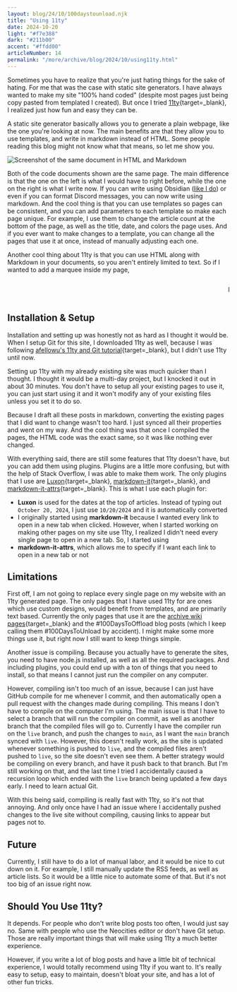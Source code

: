 ```yaml
---
layout: blog/24/10/100daystounload.njk
title: "Using 11ty"
date: 2024-10-20
light: "#f7e388"
dark: "#211b00"
accent: "#ffdd00"
articleNumber: 14
permalink: "/more/archive/blog/2024/10/using11ty.html"
---
```

Sometimes you have to realize that you're just hating things for the sake of hating. For me that was the case with static site generators. I have always wanted to make my site "100% hand coded" (despite most pages just being copy pasted from templated I created). But once I tried [11ty](https://www.11ty.dev){target=_blank}, I realized just how fun and easy they can be.

A static site generator basically allows you to generate a plain webpage, like the one you're looking at now. The main benefits are that they allow you to use templates, and write in markdown instead of HTML. Some people reading this blog might not know what that means, so let me show you.

![Screenshot of the same document in HTML and Markdown](https://i.imgur.com/t6t6mo3.png)

Both of the code documents shown are the same page. The main difference is that the one on the left is what I would have to right before, while the one on the right is what I write now. If you can write using Obsidian ([like I do](notion.html)) or even if you can format Discord messages, you can now write using markdown. And the cool thing is that you can use templates so pages can be consistent, and you can add parameters to each template so make each page unique. For example, I use them to change the article count at the bottom of the page, as well as the title, date, and colors the page uses. And if you ever want to make changes to a template, you can change all the pages that use it at once, instead of manually adjusting each one.

Another cool thing about 11ty is that you can use HTML along with Markdown in your documents, so you aren't entirely limited to text. So if I wanted to add a marquee inside my page,

<marquee><p>I could do that.</p></marquee>

## Installation & Setup

Installation and setting up was honestly not as hard as I thought it would be. When I setup Git for this site, I downloaded 11ty as well, because I was following [afellowu's 11ty and Git tutorial](https://afellowu.neocities.org/blog/11ty-github-and-neocities){target=_blank}, but I didn't use 11ty until now.

Setting up 11ty with my already existing site was much quicker than I thought. I thought it would be a multi-day project, but I knocked it out in about 30 minutes. You don't have to setup all your existing pages to use it, you can just start using it and it won't modify any of your existing files unless you set it to do so.

Because I draft all these posts in markdown, converting the existing pages that I did want to change wasn't too hard. I just synced all their properties and went on my way. And the cool thing was that once I compiled the pages, the HTML code was the exact same, so it was like nothing ever changed.

With everything said, there are still some features that 11ty doesn't have, but you can add them using plugins. Plugins are a little more confusing, but with the help of Stack Overflow, I was able to make them work. The only plugins that I use are [Luxon](https://moment.github.io/luxon/#/){target=_blank}, [markdown-it](https://markdown-it.github.io/markdown-it/){target=_blank}, and [markdown-it-attrs](https://github.com/arve0/markdown-it-attrs){target=_blank}. This is what I use each plugin for:

- **Luxon** is used for the dates at the top of articles. Instead of typing out `October 20, 2024`, I just use `10/20/2024` and it is automatically converted
- I originally started using **markdown-it** because I wanted every link to open in a new tab when clicked. However, when I started working on making other pages on my site use 11ty, I realized I didn't need every single page to open in a new tab. So, I started using
- **markdown-it-attrs**, which allows me to specify if I want each link to open in a new tab or not
## Limitations

First off, I am not going to replace every single page on my website with an 11ty generated page. The only pages that I have used 11ty for are ones which use custom designs, would benefit from templates, and are primarily text based. Currently the only pages that use it are the [archive wiki pages](/more/archive/){target=_blank} and the #100DaysToOffload blog posts (which I keep calling them \#100DaysToUnload by accident). I might make some more things use it, but right now I still want to keep things simple.

Another issue is compiling. Because you actually have to generate the sites, you need to have node.js installed, as well as all the required packages. And including plugins, you could end up with a ton of things that you need to install, so that means I cannot just run the compiler on any computer.

However, compiling isn't too much of an issue, because I can just have GitHub compile for me whenever I commit, and then automatically open a pull request with the changes made during compiling. This means I don't have to compile on the computer I'm using. The main issue is that I have to select a branch that will run the compiler on commit, as well as another branch that the compiled files will go to. Currently I have the compiler run on the `live` branch, and push the changes to `main`, as I want the `main` branch synced with `live`. However, this doesn't really work, as the site is updated whenever something is pushed to `live`, and the compiled files aren't pushed to `live`, so the site doesn't even see them. A better strategy would be compiling on every branch, and have it push back to that branch. But I'm still working on that, and the last time I tried I accidentally caused a recursion loop which ended with the `live` branch being updated a few days early. I need to learn actual Git.

With this being said, compiling is really fast with 11ty, so it's not that annoying. And only once have I had an issue where I accidentally pushed changes to the live site without compiling, causing links to appear but pages not to.

## Future

Currently, I still have to do a lot of manual labor, and it would be nice to cut down on it. For example, I still manually update the RSS feeds, as well as article lists. So it would be a little nice to automate some of that. But it's not too big of an issue right now.

## Should You Use 11ty?

It depends. For people who don't write blog posts too often, I would just say no. Same with people who use the Neocities editor or don't have Git setup. Those are really important things that will make using 11ty a much better experience.

However, if you write a lot of blog posts and have a little bit of technical experience, I would totally recommend using 11ty if you want to. It's really easy to setup, easy to maintain, doesn't bloat your site, and has a lot of other fun tricks.